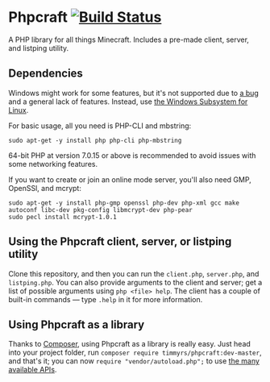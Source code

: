 # Phpcraft [![Build Status](https://travis-ci.org/timmyrs/Phpcraft.svg?branch=master)](https://travis-ci.org/timmyrs/Phpcraft)

A PHP library for all things Minecraft. Includes a pre-made client, server, and listping utility.

## Dependencies

Windows might work for some features, but it's not supported due to [a bug](https://bugs.php.net/bug.php?id=34972) and a general lack of features. Instead, use [the Windows Subsystem for Linux](https://aka.ms/wslinstall).

For basic usage, all you need is PHP-CLI and mbstring:

	sudo apt-get -y install php php-cli php-mbstring

64-bit PHP at version 7.0.15 or above is recommended to avoid issues with some networking features.

If you want to create or join an online mode server, you'll also need GMP, OpenSSl, and mcrypt:

    sudo apt-get -y install php-gmp openssl php-dev php-xml gcc make autoconf libc-dev pkg-config libmcrypt-dev php-pear
    sudo pecl install mcrypt-1.0.1

## Using the Phpcraft client, server, or listping utility

Clone this repository, and then you can run the `client.php`, `server.php`, and `listping.php`. You can also provide arguments to the client and server; get a list of possible arguments using `php <file> help`. The client has a couple of built-in commands — type `.help` in it for more information.

## Using Phpcraft as a library

Thanks to [Composer](https://getcomposer.org/), using Phpcraft as a library is really easy. Just head into your project folder, run `composer require timmyrs/phpcraft:dev-master`, and that's it; you can now `require "vendor/autoload.php";` to use [the many available APIs](https://timmyrs.github.io/Phpcraft/namespacePhpcraft.html).
